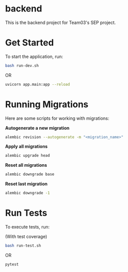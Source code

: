 # backend
This is the backend project for Team03's SEP project.


# Get Started
To start the application, run:

```bash
bash run-dev.sh
```

OR

```bash
uvicorn app.main:app --reload
```


# Running Migrations
Here are some scripts for working with migrations:

**Autogenerate a new migration**
```bash
alembic revision --autogenerate -m "<migration_name>"
```

**Apply all migrations**
```bash
alembic upgrade head
```

**Reset all migrations**

```bash
alembic downgrade base
```

**Reset last migration**
```bash
alembic downgrade -1
```

# Run Tests
To execute tests, run:

(With test coverage)
```bash
bash run-test.sh
```

OR

```bash
pytest
```

